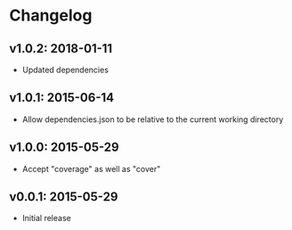 # Changelog

## v1.0.2: 2018-01-11

- Updated dependencies

## v1.0.1: 2015-06-14

- Allow dependencies.json to be relative to the current working directory

## v1.0.0: 2015-05-29

- Accept "coverage" as well as "cover"

## v0.0.1: 2015-05-29

- Initial release
